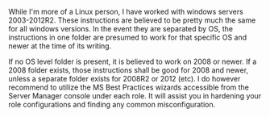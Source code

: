 While I'm more of a Linux person, I have worked with windows servers 2003-2012R2. These instructions are believed to be pretty much the same for all windows versions. In the event they are separated by OS, the instructions in one folder are presumed to work for that specific OS and newer at the time of its writing.

If no OS level folder is present, it is believed to work on 2008 or newer. If a 2008 folder exists, those instructions shall be good for 2008 and newer, unless a separate folder exists for 2008R2 or 2012 (etc). I do however recommend to utilize the MS Best Practices wizards accessible from the Server Manager console under each role. It will assist you in hardening your role configurations and finding any common misconfiguration.